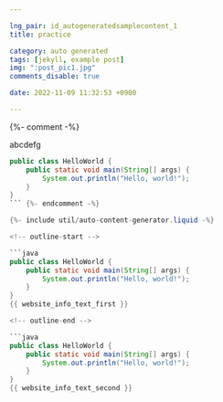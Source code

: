 ```yaml
---

lng_pair: id_autogeneratedsamplecontent_1
title: practice

category: auto generated
tags: [jekyll, example post]
img: ":post_pic1.jpg"
comments_disable: true

date: 2022-11-09 11:32:53 +0900

---
```



{%- comment -%}

abcdefg

```java
public class HelloWorld {
    public static void main(String[] args) {
        System.out.println("Hello, world!");
    }
}
``` {%- endcomment -%}

{%- include util/auto-content-generator.liquid -%}

<!-- outline-start -->

```java
public class HelloWorld {
    public static void main(String[] args) {
        System.out.println("Hello, world!");
    }
}
{{ website_info_text_first }}

<!-- outline-end -->

```java
public class HelloWorld {
    public static void main(String[] args) {
        System.out.println("Hello, world!");
    }
}
{{ website_info_text_second }}


